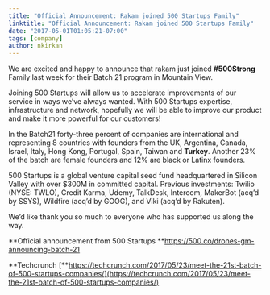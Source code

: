 ```yaml
---
title: "Official Announcement: Rakam joined 500 Startups Family"
linktitle: "Official Announcement: Rakam joined 500 Startups Family"
date: "2017-05-01T01:05:21-07:00"
tags: [company]
author: nkirkan
---
```


We are excited and happy to announce that rakam just joined **#500Strong** Family last week for their Batch 21 program in Mountain View.

Joining 500 Startups will allow us to accelerate improvements of our service in ways we’ve always wanted. With 500 Startups expertise, infrastructure and network, hopefully we will be able to improve our product and make it more powerful for our customers!

In the Batch21 forty-three percent of companies are international and representing 8 countries with founders from the UK, Argentina, Canada, Israel, Italy, Hong Kong, Portugal, Spain, Taiwan and **Turkey**. Another 23% of the batch are female founders and 12% are black or Latinx founders.

500 Startups is a global venture capital seed fund headquartered in Silicon Valley with over $300M in committed capital. Previous investments: Twilio (NYSE: TWLO), Credit Karma, Udemy, TalkDesk, Intercom, MakerBot (acq’d by SSYS), Wildfire (acq’d by GOOG), and Viki (acq’d by Rakuten).

We’d like thank you so much to everyone who has supported us along the way.

**Official announcement from 500 Startups
**https://500.co/drones-gm-announcing-batch-21

**Techcrunch
[**https://techcrunch.com/2017/05/23/meet-the-21st-batch-of-500-startups-companies/](https://techcrunch.com/2017/05/23/meet-the-21st-batch-of-500-startups-companies/)

